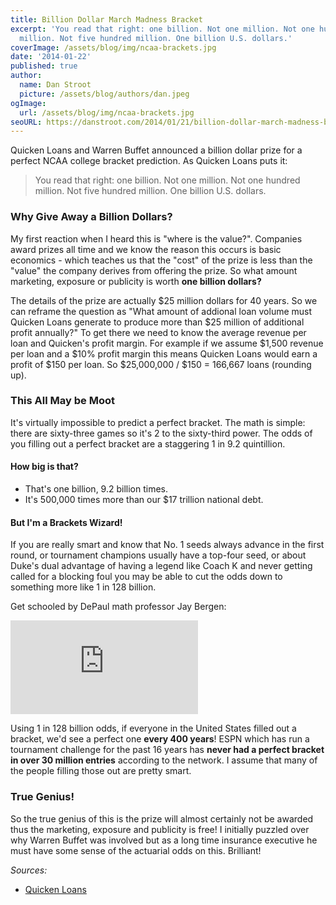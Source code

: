 ```yaml
---
title: Billion Dollar March Madness Bracket
excerpt: 'You read that right: one billion. Not one million. Not one hundred
  million. Not five hundred million. One billion U.S. dollars.'
coverImage: /assets/blog/img/ncaa-brackets.jpg
date: '2014-01-22'
published: true
author:
  name: Dan Stroot
  picture: /assets/blog/authors/dan.jpeg
ogImage:
  url: /assets/blog/img/ncaa-brackets.jpg
seoURL: https://danstroot.com/2014/01/21/billion-dollar-march-madness-bracket/
---
```


Quicken Loans and Warren Buffet announced a billion dollar prize for a perfect NCAA college bracket prediction. As Quicken Loans puts it:

> You read that right: one billion. Not one million. Not one hundred million. Not five hundred million. One billion U.S. dollars.

### Why Give Away a Billion Dollars?

My first reaction when I heard this is "where is the value?". Companies award prizes all time and we know the reason this occurs is basic economics - which teaches us that the "cost" of the prize is less than the "value" the company derives from offering the prize. So what amount marketing, exposure or publicity is worth **one billion dollars?**

<!--more-->

The details of the prize are actually $25 million dollars for 40 years. So we can reframe the question as "What amount of addional loan volume must Quicken Loans generate to produce more than $25 million of additional profit annually?" To get there we need to know the average revenue per loan and Quicken's profit margin. For example if we assume $1,500 revenue per loan and a $10% profit margin this means Quicken Loans would earn a profit of $150 per loan. So $25,000,000 / $150 = 166,667 loans (rounding up).

### This All May be Moot

It's virtually impossible to predict a perfect bracket. The math is simple: there are sixty-three games so it's 2 to the sixty-third power. The odds of you filling out a perfect bracket are a staggering 1 in 9.2 quintillion.

#### How big is that?

- That's one billion, 9.2 billion times.
- It's 500,000 times more than our $17 trillion national debt.

#### But I'm a Brackets Wizard!

If you are really smart and know that No. 1 seeds always advance in the first round, or tournament champions usually have a top-four seed, or about Duke's dual advantage of having a legend like Coach K and never getting called for a blocking foul you may be able to cut the odds down to something more like 1 in 128 billion.

Get schooled by DePaul math professor Jay Bergen:

<!-- [![Odds of a perfect NCAA Basketball Bracket](https://img.youtube.com/vi/O6Smkv11Mj4/0.jpg)](https://www.youtube.com/watch?v=O6Smkv11Mj4) -->

<div class="video-container">
  <iframe src="https://www.youtube.com/embed/O6Smkv11Mj4" title="YouTube video player" frameborder="0" allow="accelerometer; autoplay; clipboard-write; encrypted-media; gyroscope; picture-in-picture" allowfullscreen></iframe>
</div>

Using 1 in 128 billion odds, if everyone in the United States filled out a bracket, we'd see a perfect one **every 400 years**! ESPN which has run a tournament challenge for the past 16 years has **never had a perfect bracket in over 30 million entries** according to the network. I assume that many of the people filling those out are pretty smart.

### True Genius!

So the true genius of this is the prize will almost certainly not be awarded thus the marketing, exposure and publicity is free! I initially puzzled over why Warren Buffet was involved but as a long time insurance executive he must have some sense of the actuarial odds on this. Brilliant!

_Sources:_

- [Quicken Loans](http://www.quickenloans.com/blog/quicken-loans-billion-dollar-bracket-challenge)
